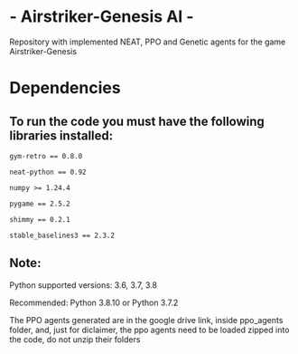 # - Airstriker-Genesis AI -

Repository with implemented NEAT, PPO and Genetic agents for the game Airstriker-Genesis

# Dependencies
## To run the code you must have the following libraries installed:
`gym-retro == 0.8.0`

`neat-python == 0.92`

`numpy >= 1.24.4`

`pygame == 2.5.2`

`shimmy == 0.2.1`

`stable_baselines3 == 2.3.2`

## Note:
Python supported versions: 3.6, 3.7, 3.8

Recommended: Python 3.8.10 or Python 3.7.2

The PPO agents generated are in the google drive link, inside ppo_agents folder, and, just for diclaimer, the ppo agents need to be loaded zipped into the code, do not unzip their folders
